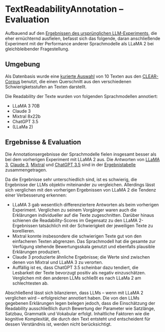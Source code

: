 # TextReadabilityAnnotation – Evaluation
Aufbauend auf den [Ergebnissen des ursprünglichen LLM-Experiments](https://github.com/LeSnakk/TextReadabilityAnnotation/blob/195739b6082a934c81cd8b296993ed240c6ca6df/evaluation/Evaluation.md), die eher ernüchternd ausfielen, befasst sich das folgende, daran anschließende Experiment mit der Performance anderer Sprachmodelle als LLaMA 2 bei gleichbleibender Fragestellung. 

## Umgebung
Als Datenbasis wurde eine [kurierte Auswahl](https://github.com/LeSnakk/TextReadabilityAnnotation/blob/main/project-files/llm-data/llm-results/MP-llm-results/MP_CLEAR_Corpus_6.01_curated_LLM-output.csv) von 10 Texten aus den [CLEAR-Corpus](https://github.com/scrosseye/CLEAR-Corpus) benutzt, die einen Querschnitt aus den verschiedenen Schwierigketsstufen an Texten darstellt.

Die Readability der Texte wurden von folgenden Sprachmodellen annotiert:
- LLaMA 3 70B
- Claude 3
- Mixtral 8x22b
- ChatGPT 3.5
- (LLaMa 2)

## Ergebnisse & Evaluation
Die Annotationsergebnisse der Sprachmodelle fielen insgesamt besser als bei dem vorherigen Experiment mit LLaMA 2 aus. Die Antworten von [LLaMA 3](https://github.com/LeSnakk/TextReadabilityAnnotation/blob/main/project-files/llm-data/llm-results/MP-llm-results/results-llama-3-70b.txt), [Claude 3](https://github.com/LeSnakk/TextReadabilityAnnotation/blob/main/project-files/llm-data/llm-results/MP-llm-results/results-claude-3.txt), [Mixtral](https://github.com/LeSnakk/TextReadabilityAnnotation/blob/main/project-files/llm-data/llm-results/MP-llm-results/results-mixtral-8x22b.txt) und [ChatGPT 3.5](https://github.com/LeSnakk/TextReadabilityAnnotation/blob/main/project-files/llm-data/llm-results/MP-llm-results/results-gpt-3.5.txt) sind in der [Ergebnistabelle](https://github.com/LeSnakk/TextReadabilityAnnotation/blob/main/project-files/llm-data/llm-results/MP-llm-results/MP_CLEAR_Corpus_6.01_curated_LLM-output.csv) zusammengetragen.

Da die Ergebnisse sehr unterschiedlich sind, ist es schwierig, die Ergebnisse der LLMs objektiv miteinander zu vergleichen. Allerdings lässt sich verglichen mit den vorherigen Ergebnissen von LLaMA 2 die Tendenz einer Verbesserung erkennen:
- LLaMA 3 gab wesentlich differenziertere Antworten als beim vorherigen Experiment. Verglichen zu seinem Vorgänger waren auch die Erklärungen individueller auf die Texte zugeschnitten. Darüber hinaus schienen die Readability-Scores im Gegensatz zu den LLaMA 2-Ergebnissen tatsächlich mit der Schwierigkeit der jeweiligen Texte zu korellieren.
- Mixtral konnte insbesondere die schwierigen Texte gut von den einfacheren Texten abgrenzen. Das Sprachmodell hat die gesamte zur Verfügung stehende Bewertungsskala genutzt und ebenfalls plausible Erklärungen produziert. 
- Claude 3 produzierte ähnliche Ergebnisse; die Werte sind zwischen denen von Mixtral und LLaMA 3 zu verorten.
- Auffällig ist es, dass ChatGPT 3.5 scheinbar dazu tendiert, die Lesbarkeit der Texte bevorzugt positiv als negativ einzuschätzen. Verglichen mit den anderen LLMs schließt es nach LLaMa 2 am schlechtesten ab.

Abschließend lässt sich bilanzieren, dass LLMs – wenn mit LLaMA 2 verglichen wird – erfolgreicher annotiert haben. Die von den LLMs gegebenen Erklärungen legen belegen jedoch, dass die Einschätzung der Readability ausschließlich durch Bewertung der Parameter wie Satzlänge, Satzbau, Grammatik und Vokabular erfolgt. Inhaltliche Faktoren wie die kognitive Komplexität, die durch den Text entsteht und entscheident für dessen Verständnis ist, werden nicht berücksichtigt.